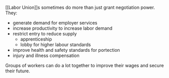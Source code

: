 [[Labor Union]]s sometimes do more than just grant negotiation power. They:
- generate demand for employer services
- increase productivity to increase labor demand
- restrict entry to reduce supply
	- apprenticeship
	- lobby for higher labour standards
- improve health and safety standards for portection
- injury and illness compensation

Groups of workers can do a lot together to improve their wages and secure their future.